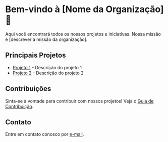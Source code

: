 # Bem-vindo à [Nome da Organização] 👋

Aqui você encontrará todos os nossos projetos e iniciativas. Nossa missão é [descrever a missão da organização].

## Principais Projetos
- [Projeto 1](link) - Descrição do projeto 1
- [Projeto 2](link) - Descrição do projeto 2

## Contribuições
Sinta-se à vontade para contribuir com nossos projetos! Veja o [Guia de Contribuição](link).

## Contato
Entre em contato conosco por [e-mail](mailto:email@example.com).
